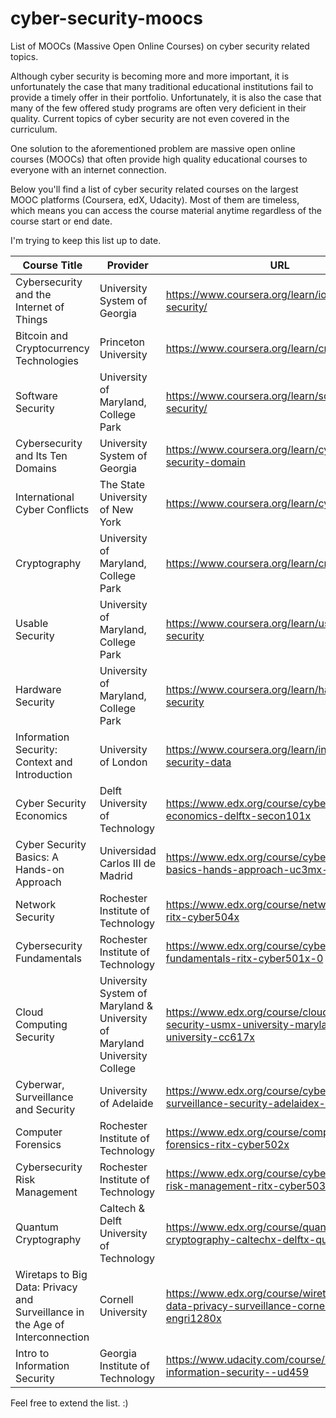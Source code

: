 # cyber-security-moocs
List of MOOCs (Massive Open Online Courses) on cyber security related topics.

Although cyber security is becoming more and more important, it is unfortunately the case that many traditional educational institutions fail to provide a timely offer in their portfolio. Unfortunately, it is also the case that many of the few offered study programs are often very deficient in their quality. Current topics of cyber security are not even covered in the curriculum.

One solution to the aforementioned problem are massive open online courses (MOOCs) that often provide high quality educational courses to everyone with an internet connection.

Below you'll find a list of cyber security related courses on the largest MOOC platforms (Coursera, edX, Udacity). Most of them are timeless, which means you can access the course material anytime regardless of the course start or end date.

I'm trying to keep this list up to date.

Course Title | Provider | URL
------------ | ------------- | -------------
Cybersecurity and the Internet of Things | University System of Georgia | https://www.coursera.org/learn/iot-cyber-security/
Bitcoin and Cryptocurrency Technologies | Princeton University | https://www.coursera.org/learn/cryptocurrency/
Software Security | University of Maryland, College Park | https://www.coursera.org/learn/software-security/
Cybersecurity and Its Ten Domains | University System of Georgia | https://www.coursera.org/learn/cyber-security-domain
International Cyber Conflicts | The State University of New York | https://www.coursera.org/learn/cyber-conflicts
Cryptography | University of Maryland, College Park | https://www.coursera.org/learn/cryptography
Usable Security | University of Maryland, College Park | https://www.coursera.org/learn/usable-security
Hardware Security | University of Maryland, College Park | https://www.coursera.org/learn/hardware-security
Information Security: Context and Introduction | University of London | https://www.coursera.org/learn/information-security-data
Cyber Security Economics | Delft University of Technology | https://www.edx.org/course/cyber-security-economics-delftx-secon101x
Cyber Security Basics: A Hands-on Approach | Universidad Carlos III de Madrid | https://www.edx.org/course/cyber-security-basics-hands-approach-uc3mx-inf-2x
Network Security | Rochester Institute of Technology | https://www.edx.org/course/network-security-ritx-cyber504x
Cybersecurity Fundamentals | Rochester Institute of Technology | https://www.edx.org/course/cybersecurity-fundamentals-ritx-cyber501x-0
Cloud Computing Security | University System of Maryland & University of Maryland University College | https://www.edx.org/course/cloud-computing-security-usmx-university-maryland-university-cc617x
Cyberwar, Surveillance and Security | University of Adelaide | https://www.edx.org/course/cyberwar-surveillance-security-adelaidex-cyber101x-0
Computer Forensics | Rochester Institute of Technology | https://www.edx.org/course/computer-forensics-ritx-cyber502x
Cybersecurity Risk Management | Rochester Institute of Technology | https://www.edx.org/course/cybersecurity-risk-management-ritx-cyber503x
Quantum Cryptography | Caltech & Delft University of Technology | https://www.edx.org/course/quantum-cryptography-caltechx-delftx-qucryptox
Wiretaps to Big Data: Privacy and Surveillance in the Age of Interconnection | Cornell University | https://www.edx.org/course/wiretaps-big-data-privacy-surveillance-cornellx-engri1280x
Intro to Information Security | Georgia Institute of Technology | https://www.udacity.com/course/intro-to-information-security--ud459

Feel free to extend the list. :)
